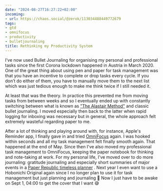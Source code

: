 ```yaml
---
date: "2024-08-27T16:27:22+02:00"
incoming:
- url: https://chaos.social/@zerok/113034488449772679
tags:
- gtd
- omnifocus
- productivity
- bulletjournaling
title: Rethinking my Productivity System
---
```



I’ve now used Bullet Journaling for organising my personal and professional tasks since the first Corona lockdown happened in Austria in March 2020. One of the great thing about using pen and paper for task management was that you have an incentive to complete or drop tasks every cycle. If you don’t do either of them, you have to manually move them to the next list which was just tedious enough to make me think twice if I still needed it.

At least that was the theory. In practice this prevented me from moving tasks from between weeks and so I eventually ended up with constantly switching between what is known as ["The Alastair Method"](https://bulletjournal.com/blogs/bulletjournalist/to-do-the-alastair-method) and classic bullet journaling. I moved especially then back to the latter when rapid logging for inboxing was necessary but in general, the whole approach felt extremely wasteful regarding paper to me.

After a lot of thinking and playing around with, for instance, Apple's Reminder app, I finally gave in and tried [OmniFocus](https://www.omnigroup.com/omnifocus/) again. I was hooked within seconds and all my task management felt finally smooth again. That happened at the end of May. Since then I've also moved my professional task management to OmniFocus, keeping the paper notebook for thinking and note-taking at work. For my personal life, I've moved over to do more journaling: gratitude journaling and especially short summaries of major events in a [Paper Republic timeless planner](https://www.paper-republic.com/en-at/products/timeless-planner) . Next year I even want to use a Hobonichi Original again since I no longer plan to use it for task management but just planning and journaling 🙂 Now I just have to be awake on Sept 1, 04:00 to get the cover that I want 😅
